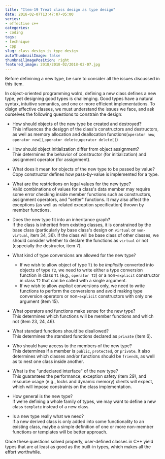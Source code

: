 ```yaml
---
title: "Item-19 Treat class design as type design"
date: 2018-02-07T13:47:07-05:00
series:
- effective c++
categories:
- coding
tags:
- technique
- cpp
slug: class design is type design
autoThumbnailImage: false
thumbnailImagePosition: right
featured_image: 2018/2018-02/2018-02-07.jpg
---
```


Before definining a new type, be sure to consider all the issues discussed in this item.
<!--more-->

In object-oriented programming wolrd, defining a new class defines a new type, yet designing good types is challenging. Good types have a natural syntax, intuitive semantics, and one or more efficient implementations. To disign effective classes, we must understand the issues we face, and ask ourselves the following questions to constrain the design:

* How should objects of the new type be created and destroyed?  
    This influences the desiggn of the class's constructors and destructors, as well as memory allocation and deallocation functions(`operator new`, `operator new[]`,`operator delete`,`operator delete[]`)

* How should object initialization differ from object assignment?  
    Thie determines the behavior of constructor (for initialization) and assignment operator (for assignment).

* What does it mean for objects of the new type to be passed by value?  
    Copy constructor defines how pass-by-value is implemented for a type.

* What are the restrictions on legal values for the new type?  
    Valid combinations of values for a class's data member may require some error checking inside member functions such as constructors, assignment operators, and "setter" functions. It may also affect the exceptions (as well as related exception specification) thrown by member functions.

* Does the new type fit into an inheritance graph?  
    If the class is inherited from existing classes, it is constrained by the base class (particularly by base class's design on `virtual` or `non-virtual`, item 34, 36). If the class will be base class of other classes, we should consider whether to declare the functions as `virtual` or not (especially the destructor, item 7).

* What kind of type conversions are allowed for the new type?  
    - If we wish to allow object of type `T1` to be _implicitly_ converted into objects of type `T2`, we need to write either a type conversion function in class `T1` (e.g., `operator T2`) or a non-`explicit` constructor in class `T2` that can be called with a single argument.   
    - If we wish to allow _explicit_ conversions only, we need to write functions to perform the conversions and avoid making type conversion operators or non-`explicit` constructors with only one argument (item 15).

* What operators and functions make sense for the new type?  
    This determines which functions will be member functions and which not (item 23, 24, 46).

* What standard functions should be disallowed?  
    This determines the standard functions declared as `private` (item 6).

* Who should have access to the members of the new type?  
    This determines if a member is `public`, `protected`, or `private`. It also determines which classes and/or functions should be `friend`s, as welll as to nest one class inside another.

* What is the "undeclared interface" of the new type?  
    This guarantees the performance, exception safety (item 29), and resource usage (e.g., locks and dynamic memory) clients will expect, which will impose constraints on the class implementation.

* How general is the new type?  
    If we're defining a whole family of types, we may want to define a new class `template` instead of a new class.

* Is a new type really what we need?  
    If a new derived class is only added into some functionality to an existing class, maybe a simple definition of one or more non-member functions or templates will be better approach.

Once these questions solved properly, user-defined classes in C++ yield types that are at least as good as the built-in types, which makes all the effort worthwhile.

